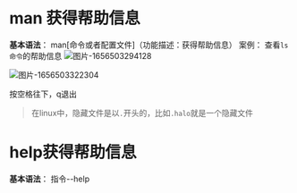 # man 获得帮助信息
**基本语法**： man[命令或者配置文件]（功能描述：获得帮助信息）
案例： 查看`ls命令`的帮助信息
![图片-1656503294128](/upload/2022/06/%E5%9B%BE%E7%89%87-1656503294128.png)

![图片-1656503322304](/upload/2022/06/%E5%9B%BE%E7%89%87-1656503322304.png)

按空格往下，q退出
> 在linux中，隐藏文件是以`.`开头的，比如`.halo`就是一个隐藏文件

# help获得帮助信息
**基本语法**： 指令--help

